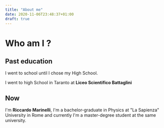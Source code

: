 ```yaml
---
title: "About me"
date: 2020-11-06T23:48:37+01:00
draft: true
---
```


# Who am I ?

## Past education 

I went to school until I chose my High School.

I went to high School in Taranto at **Liceo Scientifico Battaglini**

## Now

I'm **Riccardo Marinelli**, I'm a bachelor-graduate in Physics at "La Sapienza" University in Rome and currently I'm a master-degree student at the same university.




